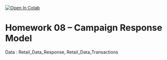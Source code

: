 <a href="https://colab.research.google.com/drive/1hYc36NQwmj3Ej1yMMMFvLUNKOemGyDqL">
  <img src="https://colab.research.google.com/assets/colab-badge.svg" alt="Open In Colab"/>
</a>

# Homework 08 – Campaign Response Model
Data : Retail_Data_Response, Retail_Data_Transactions
